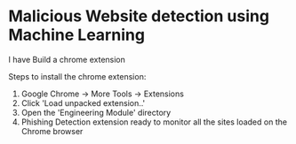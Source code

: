 # Malicious Website detection using Machine Learning


I have Build a chrome extension 




Steps to install the chrome extension:
1. Google Chrome -> More Tools -> Extensions
2. Click 'Load unpacked extension..'
3. Open the 'Engineering Module' directory
4. Phishing Detection extension ready to monitor all the sites loaded on the Chrome browser